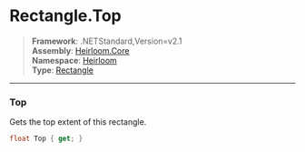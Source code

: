 # Rectangle.Top

> **Framework**: .NETStandard,Version=v2.1  
> **Assembly**: [Heirloom.Core][0]  
> **Namespace**: [Heirloom][0]  
> **Type**: [Rectangle][1]  

--------------------------------------------------------------------------------

### Top

Gets the top extent of this rectangle.

```cs
float Top { get; }
```

[0]: ../Heirloom.Core.md
[1]: Heirloom.Rectangle.md
